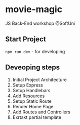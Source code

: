 # movie-magic
JS Back-End workshop @SoftUni

## Start Project
`npm run dev` - for developing

## Deveoping steps
1. Initial Project Architecture
2. Setup Express
3. Setup Handlebars
4. Add Resources
5. Setup Static Route
6. Render Home Page
7. Add Routes and Controllers
8. Exrtakt partial template